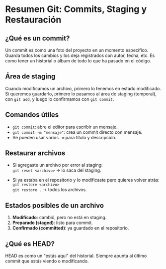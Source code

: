 # Resumen Git: Commits, Staging y Restauración

## ¿Qué es un commit?
Un commit es como una foto del proyecto en un momento específico. Guarda todos los cambios y los deja registrados con autor, fecha, etc. Es como tener un historial o álbum de todo lo que ha pasado en el código.

## Área de staging
Cuando modificamos un archivo, primero lo tenemos en estado modificado. Si queremos guardarlo, primero lo pasamos al área de staging (temporal), con `git add`, y luego lo confirmamos con `git commit`.

## Comandos útiles

- `git commit`: abre el editor para escribir un mensaje.
- `git commit -m "mensaje"`: crea un commit directo con mensaje.
- Se pueden usar varios `-m` para título y descripción.

## Restaurar archivos

- Si agregaste un archivo por error al staging:  
  `git reset <archivo>` → lo saca del staging.

- Si ya estaba en el repositorio y lo modificaste pero quieres volver atrás:  
  `git restore <archivo>`  
  `git restore .` → todos los archivos.

## Estados posibles de un archivo

1. **Modificado**: cambió, pero no está en staging.
2. **Preparado (staged)**: listo para commit.
3. **Confirmado (committed)**: ya guardado en el repositorio.

## ¿Qué es HEAD?
HEAD es como un "estás aquí" del historial. Siempre apunta al último commit que estás viendo o modificando.


